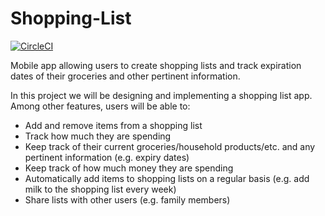 # Shopping-List
[![CircleCI](https://dl.circleci.com/status-badge/img/gh/Access-Denied-EE4/Shopping-List/tree/main.svg?style=svg)](https://dl.circleci.com/status-badge/redirect/gh/Access-Denied-EE4/Shopping-List/tree/main)

Mobile app allowing users to create shopping lists and track expiration dates of their groceries and other pertinent information.

In this project we will be designing and implementing a shopping list app. Among 
other features, users will be able to:

* Add and remove items from a shopping list
* Track how much they are spending
* Keep track of their current groceries/household products/etc. and any 
pertinent information (e.g. expiry dates)
* Keep track of how much money they are spending
* Automatically add items to shopping lists on a regular basis (e.g. add milk to 
the shopping list every week)
* Share lists with other users (e.g. family members)
